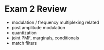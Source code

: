 # Exam 2 Review
- modulation / frequency multiplexing related
- post amplitude modulation
- quantization
- joint PMF, marginals, conditionals
- match filters